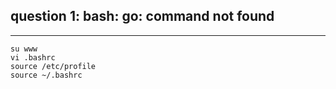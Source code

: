 ## question 1:  bash: go: command not found

---

```
su www
vi .bashrc
source /etc/profile
source ~/.bashrc
```



### 



